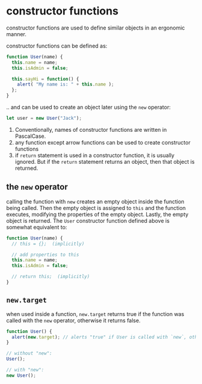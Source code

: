 # constructor functions
constructor functions are used to define similar objects in an ergonomic manner.

constructor functions can be defined as:
```javascript
function User(name) {
  this.name = name;
  this.isAdmin = false;

  this.sayHi = function() {
    alert( "My name is: " + this.name );
  };
}
```
.. and can be used to create an object later using the `new` operator:
```javascript
let user = new User("Jack");
```
1. Conventionally, names of constructor functions are written in PascalCase.
2. any function except arrow functions can be used to create constructor functions
3. if `return` statement is used in a constructor function, it is usually ignored. But if the `return` statement returns an object, then that object is returned.

## the `new` operator
calling the function with `new` creates an empty object inside the function being called. Then the empty object is assigned to `this` and the function executes, modifying the properties of the empty object. Lastly, the empty object is returned. The `User` constructor function defined above is somewhat equivalent to:
```javascript
function User(name) {
  // this = {};  (implicitly)

  // add properties to this
  this.name = name;
  this.isAdmin = false;

  // return this;  (implicitly)
}
```

## `new.target`
when used inside a function, `new.target` returns true if the function was called with the `new` operator, otherwise it returns false.

```javascript
function User() {
  alert(new.target); // alerts "true" if User is called with `new`, otherwise false
}

// without "new":
User();

// with "new":
new User();
```
